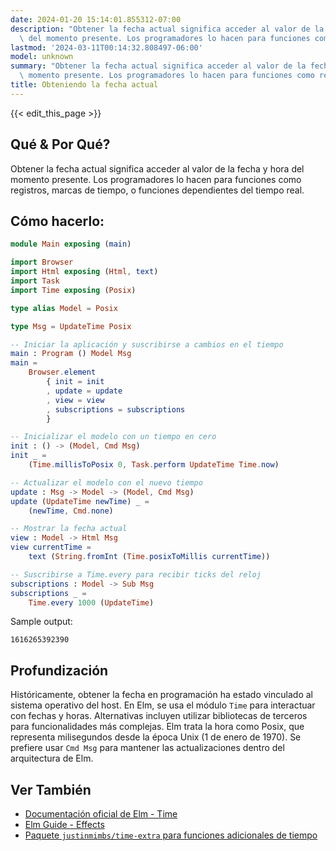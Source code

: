 ```yaml
---
date: 2024-01-20 15:14:01.855312-07:00
description: "Obtener la fecha actual significa acceder al valor de la fecha y hora\
  \ del momento presente. Los programadores lo hacen para funciones como registros,\u2026"
lastmod: '2024-03-11T00:14:32.808497-06:00'
model: unknown
summary: "Obtener la fecha actual significa acceder al valor de la fecha y hora del\
  \ momento presente. Los programadores lo hacen para funciones como registros,\u2026"
title: Obteniendo la fecha actual
---
```


{{< edit_this_page >}}

## Qué & Por Qué?

Obtener la fecha actual significa acceder al valor de la fecha y hora del momento presente. Los programadores lo hacen para funciones como registros, marcas de tiempo, o funciones dependientes del tiempo real.

## Cómo hacerlo:

```Elm
module Main exposing (main)

import Browser
import Html exposing (Html, text)
import Task
import Time exposing (Posix)

type alias Model = Posix

type Msg = UpdateTime Posix

-- Iniciar la aplicación y suscribirse a cambios en el tiempo
main : Program () Model Msg
main =
    Browser.element
        { init = init
        , update = update
        , view = view
        , subscriptions = subscriptions
        }

-- Inicializar el modelo con un tiempo en cero
init : () -> (Model, Cmd Msg)
init _ =
    (Time.millisToPosix 0, Task.perform UpdateTime Time.now)

-- Actualizar el modelo con el nuevo tiempo
update : Msg -> Model -> (Model, Cmd Msg)
update (UpdateTime newTime) _ =
    (newTime, Cmd.none)

-- Mostrar la fecha actual
view : Model -> Html Msg
view currentTime =
    text (String.fromInt (Time.posixToMillis currentTime))

-- Suscribirse a Time.every para recibir ticks del reloj
subscriptions : Model -> Sub Msg
subscriptions _ =
    Time.every 1000 (UpdateTime)

```

Sample output:
```
1616265392390
```

## Profundización

Históricamente, obtener la fecha en programación ha estado vinculado al sistema operativo del host. En Elm, se usa el módulo `Time` para interactuar con fechas y horas. Alternativas incluyen utilizar bibliotecas de terceros para funcionalidades más complejas. Elm trata la hora como Posix, que representa milisegundos desde la época Unix (1 de enero de 1970). Se prefiere usar `Cmd Msg` para mantener las actualizaciones dentro del arquitectura de Elm.

## Ver También

- [Documentación oficial de Elm - Time](https://package.elm-lang.org/packages/elm/time/latest/)
- [Elm Guide - Effects](https://guide.elm-lang.org/effects/)
- [Paquete `justinmimbs/time-extra` para funciones adicionales de tiempo](https://package.elm-lang.org/packages/justinmimbs/time-extra/latest/)
